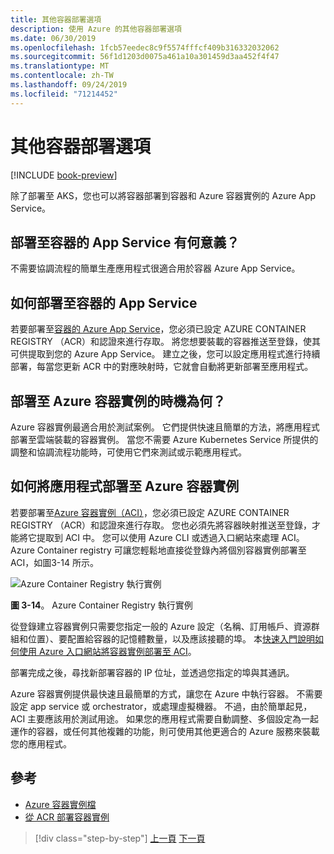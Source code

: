 ```yaml
---
title: 其他容器部署選項
description: 使用 Azure 的其他容器部署選項
ms.date: 06/30/2019
ms.openlocfilehash: 1fcb57eedec8c9f5574fffcf409b316332032062
ms.sourcegitcommit: 56f1d1203d0075a461a10a301459d3aa452f4f47
ms.translationtype: MT
ms.contentlocale: zh-TW
ms.lasthandoff: 09/24/2019
ms.locfileid: "71214452"
---
```

# <a name="other-container-deployment-options"></a>其他容器部署選項

[!INCLUDE [book-preview](../../../includes/book-preview.md)]

除了部署至 AKS，您也可以將容器部署到容器和 Azure 容器實例的 Azure App Service。

## <a name="when-does-it-make-sense-to-deploy-to-app-service-for-containers"></a>部署至容器的 App Service 有何意義？

不需要協調流程的簡單生產應用程式很適合用於容器 Azure App Service。

## <a name="how-to-deploy-to-app-service-for-containers"></a>如何部署至容器的 App Service

若要部署至[容器的 Azure App Service](https://azure.microsoft.com/services/app-service/containers/)，您必須已設定 AZURE CONTAINER REGISTRY （ACR）和認證來進行存取。 將您想要裝載的容器推送至登錄，使其可供提取到您的 Azure App Service。 建立之後，您可以設定應用程式進行持續部署，每當您更新 ACR 中的對應映射時，它就會自動將更新部署至應用程式。

## <a name="when-does-it-make-sense-to-deploy-to-azure-container-instances"></a>部署至 Azure 容器實例的時機為何？

Azure 容器實例最適合用於測試案例。 它們提供快速且簡單的方法，將應用程式部署至雲端裝載的容器實例。 當您不需要 Azure Kubernetes Service 所提供的調整和協調流程功能時，可使用它們來測試或示範應用程式。

## <a name="how-to-deploy-an-app-to-azure-container-instances"></a>如何將應用程式部署至 Azure 容器實例

若要部署至[Azure 容器實例（ACI）](https://docs.microsoft.com/azure/container-instances/)，您必須已設定 AZURE CONTAINER REGISTRY （ACR）和認證來進行存取。 您也必須先將容器映射推送至登錄，才能將它提取到 ACI 中。 您可以使用 Azure CLI 或透過入口網站來處理 ACI。 Azure Container registry 可讓您輕鬆地直接從登錄內將個別容器實例部署至 ACI，如圖3-14 所示。

![Azure Container Registry 執行實例](./media/acr-runinstance-contextmenu.png)

**圖 3-14**。 Azure Container Registry 執行實例

從登錄建立容器實例只需要您指定一般的 Azure 設定（名稱、訂用帳戶、資源群組和位置）、要配置給容器的記憶體數量，以及應該接聽的埠。 本[快速入門說明如何使用 Azure 入口網站將容器實例部署至 ACI](https://docs.microsoft.com/azure/container-instances/container-instances-quickstart-portal)。

部署完成之後，尋找新部署容器的 IP 位址，並透過您指定的埠與其通訊。

Azure 容器實例提供最快速且最簡單的方式，讓您在 Azure 中執行容器。 不需要設定 app service 或 orchestrator，或處理虛擬機器。 不過，由於簡單起見，ACI 主要應該用於測試用途。 如果您的應用程式需要自動調整、多個設定為一起運作的容器，或任何其他複雜的功能，則可使用其他更適合的 Azure 服務來裝載您的應用程式。

## <a name="references"></a>參考

- [Azure 容器實例檔](https://docs.microsoft.com/azure/container-instances/)
- [從 ACR 部署容器實例](https://docs.microsoft.com/azure/container-instances/container-instances-using-azure-container-registry#deploy-with-azure-portal)

>[!div class="step-by-step"]
>[上一頁](scale-containers-serverless.md)
>[下一頁](communication-patterns.md)
